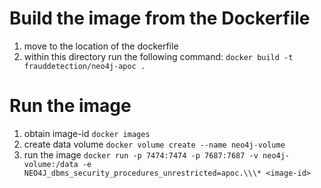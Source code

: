 # Build the image from the Dockerfile
 1. move to the location of the dockerfile
 2. within this directory run the following command: `docker build -t frauddetection/neo4j-apoc .`

# Run the image
 1. obtain image-id `docker images`
 2. create data volume `docker volume create --name neo4j-volume` 
 3. run the image `docker run -p 7474:7474 -p 7687:7687 -v neo4j-volume:/data -e NEO4J_dbms_security_procedures_unrestricted=apoc.\\\* <image-id>` 
